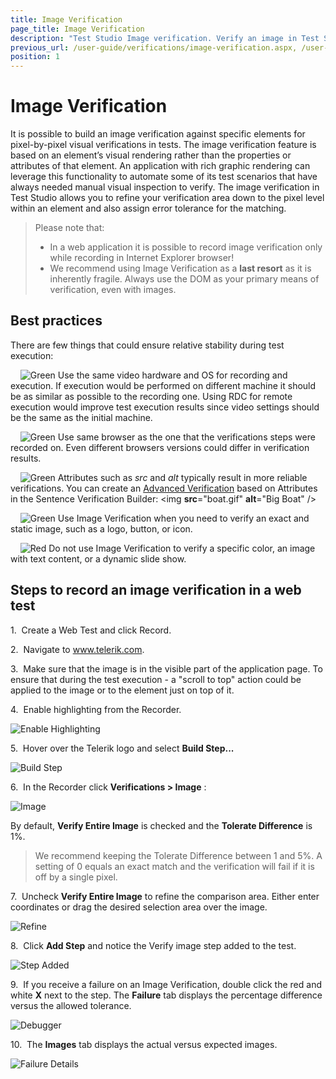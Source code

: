 ```yaml
---
title: Image Verification
page_title: Image Verification
description: "Test Studio Image verification. Verify an image in Test Studio test run. "
previous_url: /user-guide/verifications/image-verification.aspx, /user-guide/verifications/image-verification, /features/verifications/image-verification
position: 1
---
```

# Image Verification

It is possible to build an image verification against specific elements for pixel-by-pixel visual verifications in tests. The image verification feature is based on an element’s visual rendering rather than the properties or attributes of that element. An application with rich graphic rendering can leverage this functionality to automate some of its test scenarios that have always needed manual visual inspection to verify. The image verification in Test Studio allows you to refine your verification area down to the pixel level within an element and also assign error tolerance for the matching.

> Please note that:
> - In a web application it is possible to record image verification only while recording in Internet Explorer browser!
> - We recommend using Image Verification as a **last resort** as it is inherently fragile. Always use the DOM as your primary means of verification, even with images.

## Best practices

There are few things that could ensure relative stability during test execution:

&nbsp; &nbsp; ![Green][1] Use the same video hardware and OS for recording and execution. If execution would be performed on different machine it should be as similar as possible to the recording one. Using RDC for remote execution would improve test execution results since video settings should be the same as the initial machine.

&nbsp; &nbsp; ![Green][1] Use same browser as the one that the verifications steps were recorded on. Even different browsers versions could differ in verification results.

&nbsp; &nbsp; ![Green][1] Attributes such as *src* and *alt* typically result in more reliable verifications. You can create an <a href="/features/recorder/verifications/advanced-verification" target="_blank">Advanced Verification</a> based on Attributes in the Sentence Verification Builder: \<img **src**="boat.gif" **alt**="Big Boat" />

&nbsp; &nbsp; ![Green][1] Use Image Verification when you need to verify an exact and static image, such as a logo, button, or icon. 

&nbsp; &nbsp; ![Red][2] Do not use Image Verification to verify a specific color, an image with text content, or a dynamic slide show.

## Steps to record an image verification in a web test

1.&nbsp; Create a Web Test and click Record.

2.&nbsp; Navigate to www.telerik.com.

3.&nbsp; Make sure that the image is in the visible part of the application page. To ensure that during the test execution - a "scroll to top" action could be applied to the image or to the element just on top of it.

4.&nbsp; Enable highlighting from the Recorder.

![Enable Highlighting][3]

5.&nbsp; Hover over the Telerik logo and select **Build Step...**

![Build Step][4]

6.&nbsp; In the Recorder click **Verifications > Image** :

![Image][5]

By default, **Verify Entire Image** is checked and the **Tolerate Difference** is 1%.

> We recommend keeping the Tolerate Difference between 1 and 5%. A setting of 0 equals an exact match and the verification will fail if it is off by a single pixel.

7.&nbsp; Uncheck **Verify Entire Image** to refine the comparison area. Either enter coordinates or drag the desired selection area over the image.

![Refine][6]

8.&nbsp; Click **Add Step** and notice the Verify image step added to the test.

![Step Added][7]

9.&nbsp; If you receive a failure on an Image Verification, double click the red and white **X** next to the step. The **Failure** tab displays the percentage difference versus the allowed tolerance.

![Debugger][8]

10.&nbsp; The **Images** tab displays the actual versus expected images.

![Failure Details][9]

[1]: /img/features/recorder/verifications/image-verification/fig1.png
[2]: /img/features/recorder/verifications/image-verification/fig2.png
[3]: /img/features/recorder/verifications/image-verification/fig3.png
[4]: /img/features/recorder/verifications/image-verification/fig4.png
[5]: /img/features/recorder/verifications/image-verification/fig5.png
[6]: /img/features/recorder/verifications/image-verification/fig6.png
[7]: /img/features/recorder/verifications/image-verification/fig7.png
[8]: /img/features/recorder/verifications/image-verification/fig8.png
[9]: /img/features/recorder/verifications/image-verification/fig9.png